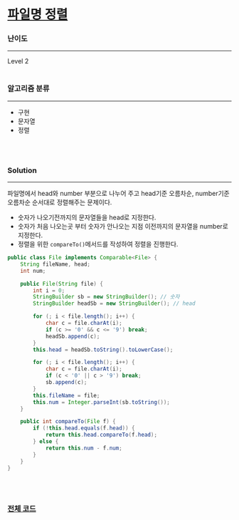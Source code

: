 # [파일명 정렬](https://programmers.co.kr/learn/courses/30/lessons/17686)

### 난이도

***
Level 2
<br><br>

### 알고리즘 분류

***

* 구현
* 문자열
* 정렬

<br><br>

### Solution

***

파일명에서 head와 number 부분으로 나누어 주고 head기준 오름차순, number기준 오름차순 순서대로 정렬해주는 문제이다.

* 숫자가 나오기전까지의 문자열들을 head로 지정한다.
* 숫자가 처음 나오는곳 부터 숫자가 안나오는 지점 이전까지의 문자열을 number로 지정한다.
* 정렬을 위한 `compareTo()`메서드를 작성하여 정렬을 진행한다.

```java
public class File implements Comparable<File> {
    String fileName, head;
    int num;

    public File(String file) {
        int i = 0;
        StringBuilder sb = new StringBuilder(); // 숫자
        StringBuilder headSb = new StringBuilder(); // head

        for (; i < file.length(); i++) {
            char c = file.charAt(i);
            if (c >= '0' && c <= '9') break;
            headSb.append(c);
        }
        this.head = headSb.toString().toLowerCase();

        for (; i < file.length(); i++) {
            char c = file.charAt(i);
            if (c < '0' || c > '9') break;
            sb.append(c);
        }
        this.fileName = file;
        this.num = Integer.parseInt(sb.toString());
    }

    public int compareTo(File f) {
        if (!this.head.equals(f.head)) {
            return this.head.compareTo(f.head);
        } else {
            return this.num - f.num;
        }
    }
}
```

<br><br>

### [전체 코드](https://github.com/Jungmin-Seo0527/CodingTest/blob/main/src/kakao/recruit2018/파일명_정렬.java)

